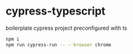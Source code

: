 # cypress-typescript

boilerplate cypress project preconfigured with ts

```sh
npm i
npm run cypress-run -- --browser chrome
```

